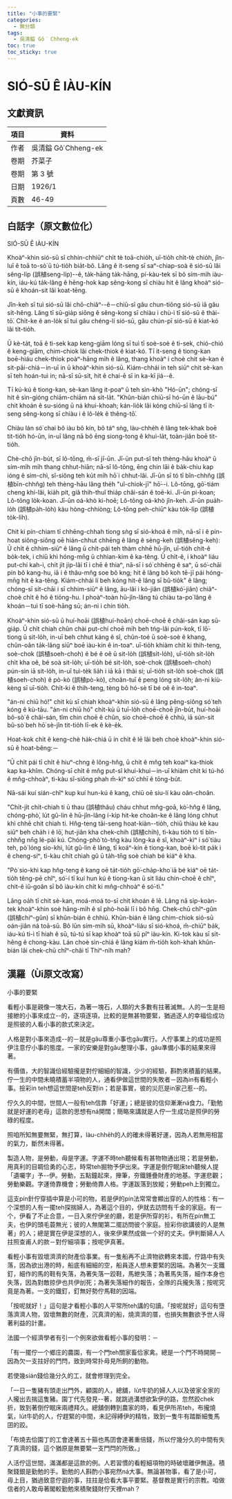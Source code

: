 ```yaml
---
title: "小事的要緊"
categories:
  - 無分類
tags:
  - 吳清鎰 Gô͘ Chheng-ek
toc: true
toc_sticky: true
---
```


# SIÓ-SŪ Ê IÀU-KÍN

## 文獻資訊

| 項目 | 資料 |
|---|---|
| 作者 | 吳清鎰 Gô͘ Chheng-ek |
| 卷期 | 芥菜子 |
| 卷期 | 第 3 號 |
| 日期 | 1926/1 |
| 頁數 | 46-49 |

## 白話字（原文數位化）

SIÓ-SŪ Ê IÀU-KÍN

Khoàⁿ-khin sió-sū sī chhin-chhiūⁿ chi̍t tè toā-chio̍h, uī-tio̍h chi̍t-tè chio̍h, jîn-luī ê toā to-sò͘ ū tú-tio̍h bia̍t-bô. Lâng ê it-seng sī saⁿ-chiap-soà ê sió-sū lâi sêng-li̍p (誤植seng-li̍p)--ê, ta̍k-hāng ta̍k-hāng, pí-kàu-tek sī bô sím-mi̍h iàu-kín, iáu-kú ta̍k-lâng ê hēng-hok kap sêng-kong sī chiàu hit ê lâng khoàⁿ sió-sū ê khoán-sit lâi koat-tēng.

Jîn-keh sī tuì sió-sū lâi chō-chiâⁿ--ê－chiū-sī gâu chun-tiōng sió-sū iā gâu si̍t-hêng. Lâng tī sū-gia̍p siōng ê sêng-kong sī chiàu i chù-ì tī sió-sū ê thài-tō͘. Chi̍t-ke ê an-lo̍k sī tuì gâu chéng-lí sió-sū, gâu chún-pī sió-sū ê kiat-kó lâi tit-tio̍h.

Ū kè-ta̍t, toā ê tì-sek kap keng-giām lóng sī tuì tī soè-soè ê tì-sek, chió-chió ê keng-giām, chim-chiok lâi chek-thiok ê kiat-kó. Tī it-seng ê tiong-kan boē-hiáu chek-thiok poàⁿ-hāng mi̍h ê lâng, thang khoàⁿ i choè chit sè-kan ê sit-pāi-chiá－in-uī in ū khoàⁿ-khin sió-sū. Kiám-chhái in teh siūⁿ chit sè-kan sī teh hoán-tuì in; nā-sī sū-si̍t, hit ê chai-ē sī in ka-kī jiá--ê.

Tī kú-kú ê tiong-kan, sè-kan lâng it-poaⁿ ū teh sìn-khò "Hó-ūn"; chóng-sī hit ê sìn-gióng chiām-chiām ná si̍t-la̍t. "Khûn-bián chiū-sī hó-ūn ê lāu-bú" chit khoán ê su-sióng ū ná khui-khoah; kán-lio̍k lâi kóng chiū-sī lâng tī it-seng sêng-kong sī chiàu i ê lô-le̍k ê thêng-tō͘.

Chiàu lán só͘ chai bô iàu bô kín, bô táⁿ sǹg, làu-chhe̍h ê lâng tek-khak boē tit-tio̍h hó-ūn, in-uī lâng nā bô ēng siong-tong ê khuì-la̍t, toàn-jiân boē tit-tio̍h.

Chè-chō jîn-bu̍t, sī lô-tōng, m̄-sī jī-ūn. Jī-ūn put-sî teh thèng-hāu khoàⁿ ū sím-mi̍h mi̍h thang chhut-hiān; nā-sī lô-tōng, ēng chin lāi ê ba̍k-chiu kap ióng ê sim-chì, sî-siông teh ku̍t mi̍h hō͘ i chhut-lâi. Jī-ūn sī tó tī bîn-chhn̂g (誤植bīn-chhn̂g) teh thèng-hāu lâng the̍h "uî-chiok-jī" hō͘--i. Lô-tōng, gō͘-tiám cheng khí-lâi, kia̍h pit, giâ thih-thuî thia̍p châi-sán ê toē-ki. Jī-ūn pi-koan; Lô-tōng lo̍k-koan. Jī-ūn oá-khò ki-hoē; Lô-tōng oá-khò jîn-keh. Jī-ūn pua̍h-lo̍h (誤植pa̍h-lo̍h) kàu hòng-chhiòng; Lô-tōng peh-chiūⁿ kàu to̍k-li̍p (誤植to̍k-li̍h).

Chit ki pín-chiam tī chhēng-chhah tiong sǹg sī sió-khoá ê mi̍h, nā-sī i ê pín-hoat siông-siông oē hián-chhut chhēng ê lâng ê sèng-keh (誤植sêng-keh): Ū chi̍t ê chhim-siūⁿ ê lâng ū chi̍t-pái teh thàm chhē hū-jîn, uī-tio̍h chit-ê bo̍k-tek, i chiū khì hóng-mn̄g ū chhian-kim ê ka-têng. Ū chi̍t-ê, i khoàⁿ liáu put-chí kah-ì, chi̍t ji̍t ji̍p-lâi tī i chē ê thiaⁿ, nā-sī i só͘ chhēng ê saⁿ, ū só͘-chāi pín bô kang-hu, iā i ê thâu-mn̂g soe bô kng; hit ê lâng bô koh tē-jī pái hóng-mn̄g hit ê ka-têng. Kiám-chhái lí beh kóng hit-ê lâng sī bû-tio̍k" ê lâng; chóng-sī si̍t-chāi i sī chhim-siūⁿ ê lâng, āu-lâi i kó-jiân (誤植kó͘-jiân) chiâⁿ-choè chi̍t ê hó ê tiōng-hu. I phoàⁿ-toàn hū-jîn-lâng tú chiàu ta-po͘ lâng ê khoán－tuì tī soè-hāng sū; án-ni i chin tio̍h.

Khoàⁿ-khin sió-sū ū huí-hoāi (誤植huí-hoān) choē-choē ê châi-sán kap sū-gia̍p. Ū chi̍t chiah chûn chài put-chí choē mi̍h beh tńg-lâi pún-kok, tī lō͘-tiong ū sit-lo̍h, in-uī beh chhut káng ê sî, chûn-toé ū soè-soè ê khang, chûn-oân ta̍k-lâng siūⁿ boē iàu-kín ê in-toaⁿ. uī-tio̍h khiàm chi̍t ki thih-teng, soè-chok (誤植soeh-choh) ê bé ê oê ū sit-lo̍h (誤植si̍t-lo̍h), uī-tio̍h sit-lo̍h chi̍t kha oê, bé soà sit-lo̍h; uī-tio̍h bé sit-lo̍h, soè-chok (誤植soeh-choh) pún-sin iā sit-lo̍h, in-uī tuì-te̍k lia̍h i iā kā i thâi sí; uī-tio̍h sit-lo̍h soè-chok (誤植soeh-choh) ê pò-kò (誤植pò-kò͘), choân-tuī ê peng lóng sit-lo̍h; án-ni kiù-kèng sī uī-tio̍h. Chi̍t-ki ê thih-teng, tèng bô hó-sè tī bé oê ê in-toaⁿ.

"án-ni chiū hó!" chit kù sī chiah khoàⁿ-khin sió-sū ê lâng pêng-siông só͘ teh kóng ê kù-tāu. "án-ni chiū hó" chit-kù ū tuī-lo̍h choē-choē jîn-bu̍t, huí-hoāi bô-sò͘ ê châi-sán, tîm chin choē ê chûn, sio choē-choē ê chhù, iā sún-sit bû-sò͘ beh hō͘ sè-jîn tit-tio̍h lī-ek ê kè-e̍k.

Hoat-kok chi̍t ê keng-chè ha̍k-chiá ū ín chi̍t ê lē lâi beh choè khoàⁿ-khin sió-sū ê hoat-bêng:－

"Ū chi̍t pái tī chi̍t ê hiuⁿ-chng ê lông-hn̂g, ū chi̍t ê mn̂g teh koaiⁿ ka-thiok kap ka-khîm. Chóng-sī chi̍t ê mn̂g put-sî khui-khui－in-uī khiàm chi̍t ki tú-hó ê mn̂g-chhoàⁿ, tì-kàu sî-siông phah m̄-kìⁿ só͘ chhī ê tōng-bu̍t.

Nā-sái kuí sián-chîⁿ kup kuí hun-kú ê kang, chiū oē siu-lí kàu oân-choân.

"Chi̍t-ji̍t chi̍t-chiah ti ū thau (誤植thâu) cháu chhut mn̂g-goā, kò͘-hn̂g ê lâng, chóng-phò͘, lu̍t gû-lin ê hū-jîn-lâng í-ki̍p hit-ke choân-ke ê lâng lóng chhut khì chhē chit chiah ti. Hn̂g-teng tāi-seng hoat-kiàn--tio̍h, chiū thiàu kè kau siūⁿ beh cha̍h i ê lō͘, hut-jiân kha chek-chih (誤植chi̍h), tì-kàu tio̍h tó tī bîn-chhn̂g nn̄g lé-pài kú. Chóng-phò͘ tò-tńg kàu lông-ka ê sî, khoàⁿ-kìⁿ i só͘ tiàu teh, pò͘ lóng sio-khì, lu̍t gû-lin ê lâng, tī koáⁿ-kín ê tiong-kan, boē kì-tit pa̍k i ê cheng-siⁿ, tì-kàu chi̍t chiah gû ū ta̍h-tn̄g soè chiah bé kiáⁿ ê kha.

"Pò͘ sio-khì kap hn̂g-teng ê kang oē ta̍t-tio̍h gō͘-cha̍p-kho͘ iā bé kiáⁿ oē ta̍t-tio̍h têng-pē chîⁿ, só͘-í tī kuí hun kú ê tiong-kan ū sit liáu chin-choē ê chîⁿ, chit-ê iû-goân sī bô iàu-kín chi̍t ki mn̂g-chhoàⁿ ê só͘-tì."

Lâng oa̍h tī chit sè-kan, moá-moá to-sī chit khoán ê lē. Lâng nā si̍p-koàn-tek khoàⁿ-khin soè hāng-mi̍h ê sî phò-hoāi lī i bô hn̄g. Chek-chū chîⁿ-gûn (誤植chiⁿ-gûn) sī khûn-bián ê chhiú. Khûn-bián ê lâng chim-chiok sió-sū oán-jiân ná toā-sū. Bô lūn sím-mi̍h sū, khoàⁿ-liáu sī sió-khoá, m̄-chiūⁿ ba̍k, iáu-kú tì-ì tī hiah ê sū, tú-tú sī kap khoàⁿ toā sū pîⁿ iàu-kín. Ki-tok kàu sī si̍t-hêng ê chong-kàu. Lán choè sìn-chiá ê lâng kiám m̄-tio̍h koh-khah khûn-bián lâi chek-chū chîⁿ-châi tī Thiⁿ-ni̍h mah?

## 漢羅（Ùi原文改寫）

小事的要緊

看輕小事是親像一塊大石，為著一塊石，人類的大多數有拄著滅無。人的一生是相接紲的小事來成立--的，逐項逐項，比較的是無甚物要緊，猶過逐人的幸福佮成功是照彼的人看小事的款式來決定。

人格是對小事來造成--的－就是gâu尊重小事也gâu實行。人佇事業上的成功是照伊注意佇小事的態度。一家的安樂是對gâu整理小事，gâu準備小事的結果來得著。

有價值，大的智識佮經驗攏是對佇細細的智識，少少的經驗，斟酌來積蓄的結果。佇一生的中間未曉積蓄半項物的人，通看伊做這世間的失敗者－因為in有看輕小事。撿彩in teh想這世間是teh反對in；若是事實，彼的災厄是in家己惹--的。

佇久久的中間，世間人一般有teh信靠「好運」；總是彼的信仰漸漸ná食力。「勤勉就是好運的老母」這款的思想有ná開闊；簡略來講就是人佇一生成功是照伊的勞碌的程度。

照咱所知無要無緊，無打算，làu-chhe̍h的人的確未得著好運，因為人若無用相當的氣力，斷然未得著。

製造人物，是勞動，毋是字運。字運不時teh聽候看有甚物物通出現；若是勞動，用真利的目睭佮勇的心志，時常teh掘物予伊出來。字運是倒佇眠床teh聽候人提「遺囑字」予--伊。勞動，五點鐘起來，攑筆，夯鐵錘疊財產的地基。字運悲觀；勞動樂觀。字運倚靠機會；勞動倚靠人格。字運跋落到放縱；勞動peh上到獨立。

這支pín針佇穿插中算是小可的物，若是伊的pín法常常會顯出穿的人的性格：有一个深想的人有一擺teh探揣婦人，為著這个目的，伊就去訪問有千金的家庭。有一个，伊看了不止合意，一日入來佇伊坐的廳，若是伊所穿的衫，有所在pín無工夫，也伊的頭毛蓑無光；彼的人無閣第二擺訪問彼个家庭。撿彩你欲講彼的人是無著」的人；總是實在伊是深想的人，後來伊果然成做一个好的丈夫。伊判斷婦人人拄照查甫人的款－對佇細項事；按呢伊真著。

看輕小事有毀壞濟濟的財產佮事業。有一隻船再不止濟物欲轉來本國，佇路中有失落，因為欲出港的時，船底有細細的空，船員逐人想未要緊的因端。為著欠一支鐵釘，細作的馬的鞋有失落，為著失落一跤鞋，馬紲失落；為著馬失落，細作本身也失落，因為對敵掠伊也共伊刣死；為著失落細作的報告，全隊的兵攏失落；按呢究竟是為著。一支的鐵釘，釘無好勢佇馬鞋的因端。

「按呢就好！」這句是才看輕小事的人平常所teh講的句讀。「按呢就好」這句有墮落濟濟人物，毀壞無數的財產，沉真濟的船，燒濟濟的厝，也損失無數欲予世人得著利益的計畫。

法國一个經濟學者有引一个例來欲做看輕小事的發明：－

「有一擺佇一个鄉庄的農園，有一个門teh關家畜佮家禽。總是一个門不時開開－因為欠一支拄好的門閂，致到時常扑毋見所飼的動物。

若使幾sián錢佮幾分久的工，就會修理到完全。

「一日一隻豬有頭走出門外，顧園的人，總舖，lu̍t牛奶的婦人人以及彼家全家的人攏出去揣這隻豬。園丁代先發見--著，就跳過溝想欲紮伊的路，忽然跤chek折，致到著倒佇眠床兩禮拜久。總舖倒轉到農家的時，看見伊所吊teh，布攏燒氣，lu̍t牛奶的人，佇趕緊的中間，未記得縛伊的精牲，致到一隻牛有踏斷細隻馬囝的跤。

「布燒去佮園丁的工會達著五十箍也馬囝會達著重倍錢，所以佇幾分久的中間有失了真濟的錢，這个猶原是無要緊一支門閂的所致。」

人活佇這世間，滿滿都是這款的例。人若習慣的看輕細項物的時破壞離伊無遠。積聚錢銀是勤勉的手。勤勉的人斟酌小事宛然ná大事。無論甚物事，看了是小可，毋上目，猶過致意佇遐的事，拄拄是佮看大事平要緊。基督教是實行的宗教。咱做信者的人敢毋著閣較勤勉來積聚錢財佇天裡mah？
